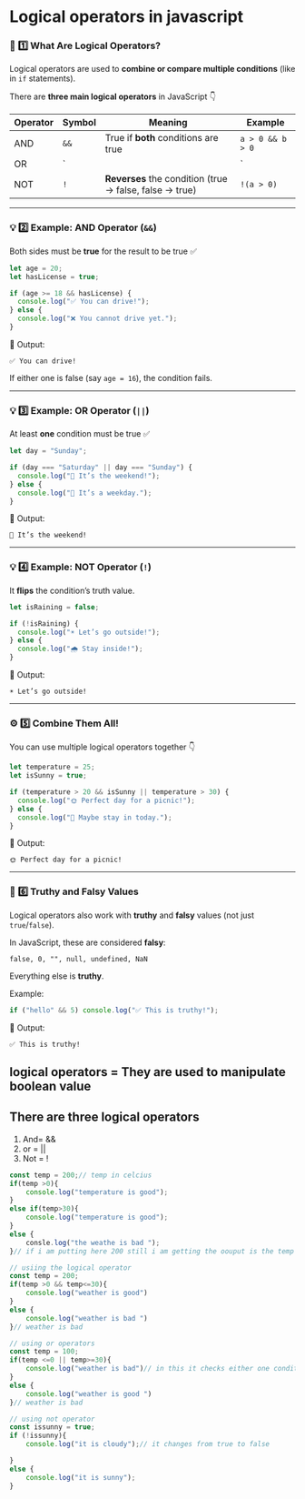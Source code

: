 # Logical operators in javascript

### 🧠 **1️⃣ What Are Logical Operators?**

Logical operators are used to **combine or compare multiple conditions** (like in `if` statements).

There are **three main logical operators** in JavaScript 👇

| Operator | Symbol | Meaning | Example |
| --- | --- | --- | --- |
| AND | `&&` | True if **both** conditions are true | `a > 0 && b > 0` |
| OR | `||` |  either one condition to be true| `a > 0 && b > 0` |
| NOT | `!` | **Reverses** the condition (true → false, false → true) | `!(a > 0)` |

---

### 💡 **2️⃣ Example: AND Operator (`&&`)**

Both sides must be **true** for the result to be true ✅

```jsx
let age = 20;
let hasLicense = true;

if (age >= 18 && hasLicense) {
  console.log("✅ You can drive!");
} else {
  console.log("❌ You cannot drive yet.");
}

```

🧩 Output:

```
✅ You can drive!

```

If either one is false (say `age = 16`), the condition fails.

---

### 💡 **3️⃣ Example: OR Operator (`||`)**

At least **one** condition must be true ✅

```jsx
let day = "Sunday";

if (day === "Saturday" || day === "Sunday") {
  console.log("🎉 It’s the weekend!");
} else {
  console.log("💼 It’s a weekday.");
}

```

🧩 Output:

```
🎉 It’s the weekend!

```

---

### 💡 **4️⃣ Example: NOT Operator (`!`)**

It **flips** the condition’s truth value.

```jsx
let isRaining = false;

if (!isRaining) {
  console.log("☀️ Let’s go outside!");
} else {
  console.log("🌧️ Stay inside!");
}

```

🧩 Output:

```
☀️ Let’s go outside!

```

---

### ⚙️ **5️⃣ Combine Them All!**

You can use multiple logical operators together 👇

```jsx
let temperature = 25;
let isSunny = true;

if (temperature > 20 && isSunny || temperature > 30) {
  console.log("🌞 Perfect day for a picnic!");
} else {
  console.log("🥶 Maybe stay in today.");
}

```

🧩 Output:

```
🌞 Perfect day for a picnic!

```

---

### 🧠 **6️⃣ Truthy and Falsy Values**

Logical operators also work with **truthy** and **falsy** values (not just `true`/`false`).

In JavaScript, these are considered **falsy**:

```
false, 0, "", null, undefined, NaN

```

Everything else is **truthy**.

Example:

```jsx
if ("hello" && 5) console.log("✅ This is truthy!");

```

🧩 Output:

```
✅ This is truthy!

```

## logical operators = They are used to manipulate boolean value

## There are three logical operators

1. And= &&
2. or = ||
3. Not = !

```jsx
const temp = 200;// temp in celcius 
if(temp >0){
    console.log("temperature is good");
}
else if(temp>30){
    console.log("temperature is good");
}
else {
    consle.log("the weathe is bad ");
}// if i am putting here 200 still i am getting the oouput is the temp is good 

// usiing the logical operator 
const temp = 200;
if(temp >0 && temp<=30){
    console.log("weather is good")
}
else {
    console.log("weather is bad ")
}// weather is bad 

// using or operators 
const temp = 100;
if(temp <=0 || temp>=30){
    console.log("weather is bad")// in this it checks either one conditon is true S
}
else {
    console.log("weather is good ")
}// weather is bad 

// using not operator 
const issunny = true;
if (!issunny){
    console.log("it is cloudy");// it changes from true to false 

}
else {
    console.log("it is sunny");
}

```
